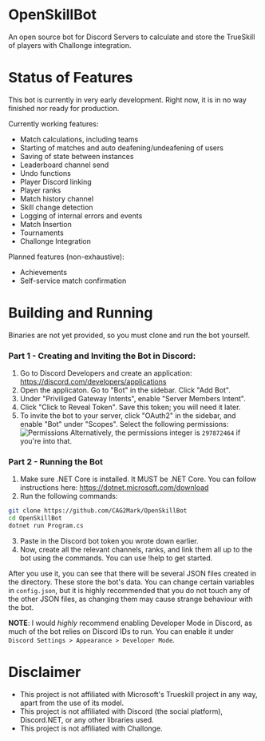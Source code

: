 # OpenSkillBot
An open source bot for Discord Servers to calculate and store the TrueSkill of players with Challonge integration.

# Status of Features
This bot is currently in very early development. Right now, it is in no way finished nor ready for production.

Currently working features:
* Match calculations, including teams
* Starting of matches and auto deafening/undeafening of users
* Saving of state between instances
* Leaderboard channel send
* Undo functions
* Player Discord linking
* Player ranks
* Match history channel
* Skill change detection
* Logging of internal errors and events
* Match Insertion
* Tournaments
* Challonge Integration

Planned features (non-exhaustive):
* Achievements
* Self-service match confirmation
 
# Building and Running
Binaries are not yet provided, so you must clone and run the bot yourself.
### Part 1 - Creating and Inviting the Bot in Discord:
1. Go to Discord Developers and create an application: https://discord.com/developers/applications
2. Open the applicaton. Go to "Bot" in the sidebar. Click "Add Bot".
3. Under "Priviliged Gateway Intents", enable "Server Members Intent".
4. Click "Click to Reveal Token". Save this token; you will need it later.
5. To invite the bot to your server, click "OAuth2" in the sidebar, and enable "Bot" under "Scopes". Select the following permissions:
![Permissions](https://i.imgur.com/KZwNSdN.png)
Alternatively, the permissions integer is `297872464` if you're into that.
### Part 2 - Running the Bot
1. Make sure .NET Core is installed. It MUST be .NET Core. You can follow instructions here: https://dotnet.microsoft.com/download
2. Run the following commands:
```bash
git clone https://github.com/CAG2Mark/OpenSkillBot
cd OpenSkillBot
dotnet run Program.cs
```
3. Paste in the Discord bot token you wrote down earlier.
4. Now, create all the relevant channels, ranks, and link them all up to the bot using the commands. You can use !help to get started.

After you use it, you can see that there will be several JSON files created in the directory. These store the bot's data. You can change certain variables in `config.json`, but it is highly recommended that you do not touch any of the other JSON files, as changing them may cause strange behaviour with the bot.

**NOTE**: I would *highly* recommend enabling Developer Mode in Discord, as much of the bot relies on Discord IDs to run. You can enable it under `Discord Settings > Appearance > Developer Mode`.
 
# Disclaimer

* This project is not affiliated with Microsoft's Trueskill project in any way, apart from the use of its model.
* This project is not affiliated with Discord (the social platform), Discord.NET, or any other libraries used.
* This project is not affiliated with Challonge.
